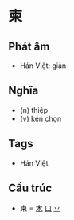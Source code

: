 # 柬

## Phát âm
* Hán Việt: giản

## Nghĩa
* (n) thiệp
* (v) kén chọn

## Tags
* Hán Việt

## Cấu trúc
* 柬 = [木](木.md) [口](口.md) [丷](丷.md)

<script>window.HANZI_FIELD='柬';</script>